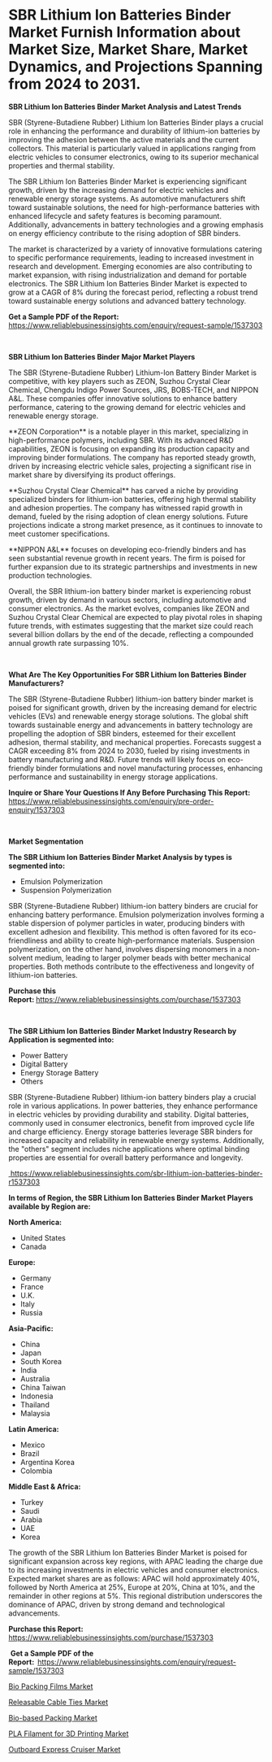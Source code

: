 <p><h1>SBR Lithium Ion Batteries Binder Market Furnish Information about Market Size, Market Share, Market Dynamics, and Projections Spanning from 2024 to 2031.</h1></p><p><strong>SBR Lithium Ion Batteries Binder Market Analysis and Latest Trends</strong></p>
<p><p>SBR (Styrene-Butadiene Rubber) Lithium Ion Batteries Binder plays a crucial role in enhancing the performance and durability of lithium-ion batteries by improving the adhesion between the active materials and the current collectors. This material is particularly valued in applications ranging from electric vehicles to consumer electronics, owing to its superior mechanical properties and thermal stability.</p><p>The SBR Lithium Ion Batteries Binder Market is experiencing significant growth, driven by the increasing demand for electric vehicles and renewable energy storage systems. As automotive manufacturers shift toward sustainable solutions, the need for high-performance batteries with enhanced lifecycle and safety features is becoming paramount. Additionally, advancements in battery technologies and a growing emphasis on energy efficiency contribute to the rising adoption of SBR binders.</p><p>The market is characterized by a variety of innovative formulations catering to specific performance requirements, leading to increased investment in research and development. Emerging economies are also contributing to market expansion, with rising industrialization and demand for portable electronics. The SBR Lithium Ion Batteries Binder Market is expected to grow at a CAGR of 8% during the forecast period, reflecting a robust trend toward sustainable energy solutions and advanced battery technology.</p></p>
<p><strong>Get a Sample PDF of the Report:&nbsp;</strong> <a href="https://www.reliablebusinessinsights.com/enquiry/request-sample/1537303?utm_campaign=75&utm_medium=2&utm_source=Github&utm_content=ia&utm_term=10122024&utm_id=sbr-lithium-ion-batteries-binder">https://www.reliablebusinessinsights.com/enquiry/request-sample/1537303</a></p>
<p>&nbsp;</p>
<p><strong>SBR Lithium Ion Batteries Binder Major Market Players</strong></p>
<p><p>The SBR (Styrene-Butadiene Rubber) Lithium-Ion Battery Binder Market is competitive, with key players such as ZEON, Suzhou Crystal Clear Chemical, Chengdu Indigo Power Sources, JRS, BOBS-TECH, and NIPPON A&L. These companies offer innovative solutions to enhance battery performance, catering to the growing demand for electric vehicles and renewable energy storage.</p><p>**ZEON Corporation** is a notable player in this market, specializing in high-performance polymers, including SBR. With its advanced R&D capabilities, ZEON is focusing on expanding its production capacity and improving binder formulations. The company has reported steady growth, driven by increasing electric vehicle sales, projecting a significant rise in market share by diversifying its product offerings.</p><p>**Suzhou Crystal Clear Chemical** has carved a niche by providing specialized binders for lithium-ion batteries, offering high thermal stability and adhesion properties. The company has witnessed rapid growth in demand, fueled by the rising adoption of clean energy solutions. Future projections indicate a strong market presence, as it continues to innovate to meet customer specifications.</p><p>**NIPPON A&L** focuses on developing eco-friendly binders and has seen substantial revenue growth in recent years. The firm is poised for further expansion due to its strategic partnerships and investments in new production technologies.</p><p>Overall, the SBR lithium-ion battery binder market is experiencing robust growth, driven by demand in various sectors, including automotive and consumer electronics. As the market evolves, companies like ZEON and Suzhou Crystal Clear Chemical are expected to play pivotal roles in shaping future trends, with estimates suggesting that the market size could reach several billion dollars by the end of the decade, reflecting a compounded annual growth rate surpassing 10%.</p></p>
<p>&nbsp;</p>
<p><strong>What Are The Key Opportunities For SBR Lithium Ion Batteries Binder Manufacturers?</strong></p>
<p><p>The SBR (Styrene-Butadiene Rubber) lithium-ion battery binder market is poised for significant growth, driven by the increasing demand for electric vehicles (EVs) and renewable energy storage solutions. The global shift towards sustainable energy and advancements in battery technology are propelling the adoption of SBR binders, esteemed for their excellent adhesion, thermal stability, and mechanical properties. Forecasts suggest a CAGR exceeding 8% from 2024 to 2030, fueled by rising investments in battery manufacturing and R&D. Future trends will likely focus on eco-friendly binder formulations and novel manufacturing processes, enhancing performance and sustainability in energy storage applications.</p></p>
<p><strong>Inquire or Share Your Questions If Any Before Purchasing This Report:</strong> <a href="https://www.reliablebusinessinsights.com/enquiry/pre-order-enquiry/1537303?utm_campaign=75&utm_medium=2&utm_source=Github&utm_content=ia&utm_term=10122024&utm_id=sbr-lithium-ion-batteries-binder">https://www.reliablebusinessinsights.com/enquiry/pre-order-enquiry/1537303</a></p>
<p>&nbsp;</p>
<p><strong>Market Segmentation</strong></p>
<p><strong>The SBR Lithium Ion Batteries Binder Market Analysis by types is segmented into:</strong></p>
<p><ul><li>Emulsion Polymerization</li><li>Suspension Polymerization</li></ul></p>
<p><p>SBR (Styrene-Butadiene Rubber) lithium-ion battery binders are crucial for enhancing battery performance. Emulsion polymerization involves forming a stable dispersion of polymer particles in water, producing binders with excellent adhesion and flexibility. This method is often favored for its eco-friendliness and ability to create high-performance materials. Suspension polymerization, on the other hand, involves dispersing monomers in a non-solvent medium, leading to larger polymer beads with better mechanical properties. Both methods contribute to the effectiveness and longevity of lithium-ion batteries.</p></p>
<p><strong>Purchase this Report:&nbsp;</strong><a href="https://www.reliablebusinessinsights.com/purchase/1537303?utm_campaign=75&utm_medium=2&utm_source=Github&utm_content=ia&utm_term=10122024&utm_id=sbr-lithium-ion-batteries-binder">https://www.reliablebusinessinsights.com/purchase/1537303</a></p>
<p>&nbsp;</p>
<p><strong>The SBR Lithium Ion Batteries Binder Market Industry Research by Application is segmented into:</strong></p>
<p><ul><li>Power Battery</li><li>Digital Battery</li><li>Energy Storage Battery</li><li>Others</li></ul></p>
<p><p>SBR (Styrene-Butadiene Rubber) lithium-ion battery binders play a crucial role in various applications. In power batteries, they enhance performance in electric vehicles by providing durability and stability. Digital batteries, commonly used in consumer electronics, benefit from improved cycle life and charge efficiency. Energy storage batteries leverage SBR binders for increased capacity and reliability in renewable energy systems. Additionally, the "others" segment includes niche applications where optimal binding properties are essential for overall battery performance and longevity.</p></p>
<p><a href="https://www.reliablebusinessinsights.com/sbr-lithium-ion-batteries-binder-r1537303?utm_campaign=75&utm_medium=2&utm_source=Github&utm_content=ia&utm_term=10122024&utm_id=sbr-lithium-ion-batteries-binder">&nbsp;https://www.reliablebusinessinsights.com/sbr-lithium-ion-batteries-binder-r1537303</a></p>
<p><strong>In terms of Region, the SBR Lithium Ion Batteries Binder Market Players available by Region are:</strong></p>
<p>
    <p> <strong> North America: </strong>
        <ul>
            <li>United States</li>
            <li>Canada</li>
        </ul>
        </p> 
    <p> <strong> Europe: </strong>
        <ul>
            <li>Germany</li>
            <li>France</li>
            <li>U.K.</li>
            <li>Italy</li>
            <li>Russia</li>
        </ul>
        </p> 
    <p> <strong> Asia-Pacific: </strong>
        <ul>
            <li>China</li>
            <li>Japan</li>
            <li>South Korea</li>
            <li>India</li>
            <li>Australia</li>
            <li>China Taiwan</li>
            <li>Indonesia</li>
            <li>Thailand</li>
            <li>Malaysia</li>
        </ul>
        </p> 
    <p> <strong> Latin America: </strong>
        <ul>
            <li>Mexico</li>
            <li>Brazil</li>
            <li>Argentina Korea</li>
            <li>Colombia</li>
        </ul>
        </p> 
    <p> <strong> Middle East & Africa: </strong>
        <ul>
            <li>Turkey</li>
            <li>Saudi</li>
            <li>Arabia</li>
            <li>UAE</li>
            <li>Korea</li>
        </ul>
    </p>
    </p>
<p><p>The growth of the SBR Lithium Ion Batteries Binder Market is poised for significant expansion across key regions, with APAC leading the charge due to its increasing investments in electric vehicles and consumer electronics. Expected market shares are as follows: APAC will hold approximately 40%, followed by North America at 25%, Europe at 20%, China at 10%, and the remainder in other regions at 5%. This regional distribution underscores the dominance of APAC, driven by strong demand and technological advancements.</p></p>
<p><strong>Purchase this Report: </strong><a href="https://www.reliablebusinessinsights.com/purchase/1537303?utm_campaign=75&utm_medium=2&utm_source=Github&utm_content=ia&utm_term=10122024&utm_id=sbr-lithium-ion-batteries-binder">https://www.reliablebusinessinsights.com/purchase/1537303</a></p>
<p>&nbsp;<strong>Get a Sample PDF of the Report:&nbsp;&nbsp;</strong><a href="https://www.reliablebusinessinsights.com/enquiry/request-sample/1537303?utm_campaign=75&utm_medium=2&utm_source=Github&utm_content=ia&utm_term=10122024&utm_id=sbr-lithium-ion-batteries-binder">https://www.reliablebusinessinsights.com/enquiry/request-sample/1537303</a></p>
<p><strong></strong></p>
<p><p><a href="https://github.com/LilianFaulkner65/Market-Research-Report-List-1/blob/main/bio-packing-films-market.md?utm_campaign=75&utm_medium=2&utm_source=Github&utm_content=ia&utm_term=10122024&utm_id=sbr-lithium-ion-batteries-binder">Bio Packing Films Market</a></p><p><a href="https://www.linkedin.com/pulse/releasable-cable-ties-market-growth-study-offers-detailed-ge4xf?utm_campaign=75&utm_medium=2&utm_source=Github&utm_content=ia&utm_term=10122024&utm_id=sbr-lithium-ion-batteries-binder">Releasable Cable Ties Market</a></p><p><a href="https://github.com/rileymgdorcas/Market-Research-Report-List-1/blob/main/bio-based-packing-market.md?utm_campaign=75&utm_medium=2&utm_source=Github&utm_content=ia&utm_term=10122024&utm_id=sbr-lithium-ion-batteries-binder">Bio-based Packing Market</a></p><p><a href="https://www.linkedin.com/pulse/global-pla-filament-3d-printing-market-analysis-key-ec2wf?utm_campaign=75&utm_medium=2&utm_source=Github&utm_content=ia&utm_term=10122024&utm_id=sbr-lithium-ion-batteries-binder">PLA Filament for 3D Printing Market</a></p><p><a href="https://www.linkedin.com/pulse/c-hannibex-sqmmf?utm_campaign=75&utm_medium=2&utm_source=Github&utm_content=ia&utm_term=10122024&utm_id=sbr-lithium-ion-batteries-binder">Outboard Express Cruiser Market</a></p></p>